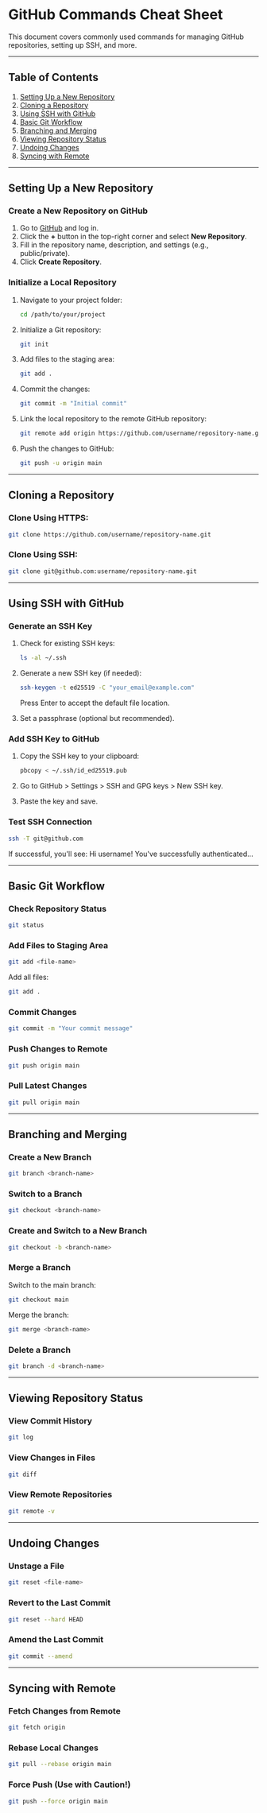 
# GitHub Commands Cheat Sheet

This document covers commonly used commands for managing GitHub repositories, setting up SSH, and more.

---

## Table of Contents
1. [Setting Up a New Repository](#setting-up-a-new-repository)
2. [Cloning a Repository](#cloning-a-repository)
3. [Using SSH with GitHub](#using-ssh-with-github)
4. [Basic Git Workflow](#basic-git-workflow)
5. [Branching and Merging](#branching-and-merging)
6. [Viewing Repository Status](#viewing-repository-status)
7. [Undoing Changes](#undoing-changes)
8. [Syncing with Remote](#syncing-with-remote)

---

## Setting Up a New Repository

### Create a New Repository on GitHub
1. Go to [GitHub](https://github.com/) and log in.
2. Click the **+** button in the top-right corner and select **New Repository**.
3. Fill in the repository name, description, and settings (e.g., public/private).
4. Click **Create Repository**.

### Initialize a Local Repository
1. Navigate to your project folder:
   ```bash
   cd /path/to/your/project
   ```
2. Initialize a Git repository:
   ```bash
   git init
   ```
3. Add files to the staging area:
   ```bash
   git add .
   ```
4. Commit the changes:
   ```bash
   git commit -m "Initial commit"
   ```
5. Link the local repository to the remote GitHub repository:
   ```bash
   git remote add origin https://github.com/username/repository-name.git
   ```
6. Push the changes to GitHub:
   ```bash
   git push -u origin main
   ```

---

## Cloning a Repository

### Clone Using HTTPS:
```bash
git clone https://github.com/username/repository-name.git
```

### Clone Using SSH:
```bash
git clone git@github.com:username/repository-name.git
```

---

## Using SSH with GitHub

### Generate an SSH Key
1. Check for existing SSH keys:
   ```bash
   ls -al ~/.ssh
   ```
2. Generate a new SSH key (if needed):
   ```bash
   ssh-keygen -t ed25519 -C "your_email@example.com"
   ```
   Press Enter to accept the default file location.

3. Set a passphrase (optional but recommended).

### Add SSH Key to GitHub
1. Copy the SSH key to your clipboard:
   ```bash
   pbcopy < ~/.ssh/id_ed25519.pub
   ```
2. Go to GitHub > Settings > SSH and GPG keys > New SSH key.

3. Paste the key and save.

### Test SSH Connection
```bash
ssh -T git@github.com
```
If successful, you'll see: Hi username! You've successfully authenticated...

---

## Basic Git Workflow

### Check Repository Status
```bash
git status
```

### Add Files to Staging Area
```bash
git add <file-name>
```
Add all files:
```bash
git add .
```

### Commit Changes
```bash
git commit -m "Your commit message"
```

### Push Changes to Remote
```bash
git push origin main
```

### Pull Latest Changes
```bash
git pull origin main
```

---

## Branching and Merging

### Create a New Branch
```bash
git branch <branch-name>
```

### Switch to a Branch
```bash
git checkout <branch-name>
```

### Create and Switch to a New Branch
```bash
git checkout -b <branch-name>
```

### Merge a Branch
Switch to the main branch:
```bash
git checkout main
```
Merge the branch:
```bash
git merge <branch-name>
```

### Delete a Branch
```bash
git branch -d <branch-name>
```

---

## Viewing Repository Status

### View Commit History
```bash
git log
```

### View Changes in Files
```bash
git diff
```

### View Remote Repositories
```bash
git remote -v
```

---

## Undoing Changes

### Unstage a File
```bash
git reset <file-name>
```

### Revert to the Last Commit
```bash
git reset --hard HEAD
```

### Amend the Last Commit
```bash
git commit --amend
```

---

## Syncing with Remote

### Fetch Changes from Remote
```bash
git fetch origin
```

### Rebase Local Changes
```bash
git pull --rebase origin main
```

### Force Push (Use with Caution!)
```bash
git push --force origin main
```
